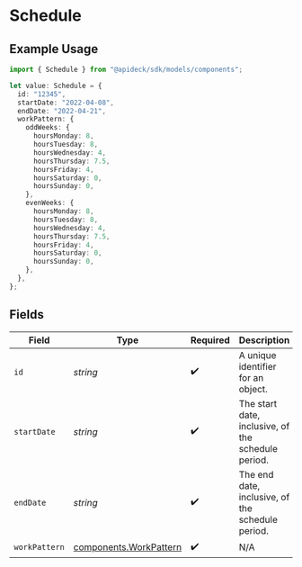 # Schedule

## Example Usage

```typescript
import { Schedule } from "@apideck/sdk/models/components";

let value: Schedule = {
  id: "12345",
  startDate: "2022-04-08",
  endDate: "2022-04-21",
  workPattern: {
    oddWeeks: {
      hoursMonday: 8,
      hoursTuesday: 8,
      hoursWednesday: 4,
      hoursThursday: 7.5,
      hoursFriday: 4,
      hoursSaturday: 0,
      hoursSunday: 0,
    },
    evenWeeks: {
      hoursMonday: 8,
      hoursTuesday: 8,
      hoursWednesday: 4,
      hoursThursday: 7.5,
      hoursFriday: 4,
      hoursSaturday: 0,
      hoursSunday: 0,
    },
  },
};
```

## Fields

| Field                                                            | Type                                                             | Required                                                         | Description                                                      | Example                                                          |
| ---------------------------------------------------------------- | ---------------------------------------------------------------- | ---------------------------------------------------------------- | ---------------------------------------------------------------- | ---------------------------------------------------------------- |
| `id`                                                             | *string*                                                         | :heavy_check_mark:                                               | A unique identifier for an object.                               | 12345                                                            |
| `startDate`                                                      | *string*                                                         | :heavy_check_mark:                                               | The start date, inclusive, of the schedule period.               | 2022-04-08                                                       |
| `endDate`                                                        | *string*                                                         | :heavy_check_mark:                                               | The end date, inclusive, of the schedule period.                 | 2022-04-21                                                       |
| `workPattern`                                                    | [components.WorkPattern](../../models/components/workpattern.md) | :heavy_check_mark:                                               | N/A                                                              |                                                                  |